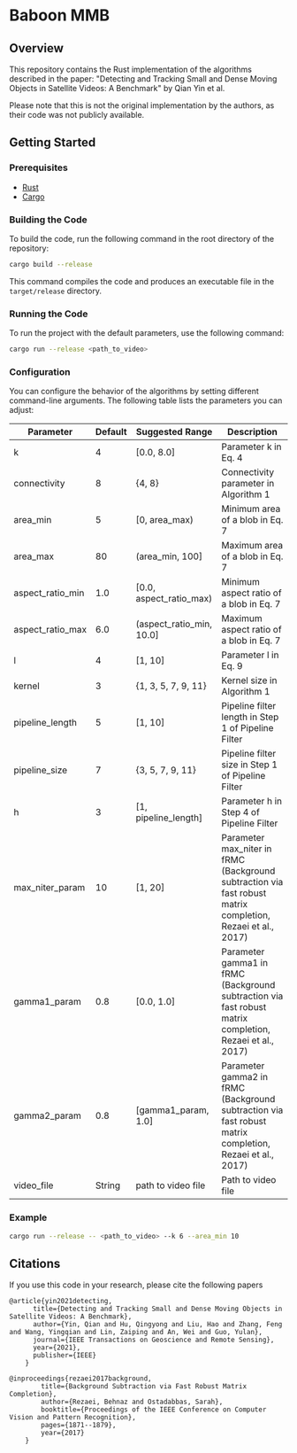 # Baboon MMB

## Overview

This repository contains the Rust implementation of the algorithms described in the paper: "Detecting and Tracking Small and Dense Moving Objects in Satellite Videos: A Benchmark" by Qian Yin et al. 

Please note that this is not the original implementation by the authors, as their code was not publicly available.

## Getting Started

### Prerequisites
- [Rust](https://www.rust-lang.org/tools/install)
- [Cargo](https://doc.rust-lang.org/cargo/getting-started/installation.html)

### Building the Code
To build the code, run the following command in the root directory of the repository:
```bash
cargo build --release
```

This command compiles the code and produces an executable file in the `target/release` directory.

### Running the Code
To run the project with the default parameters, use the following command:
```bash
cargo run --release <path_to_video>
```

### Configuration

You can configure the behavior of the algorithms by setting different command-line arguments. The following table lists the parameters you can adjust:

| Parameter | Default | Suggested Range | Description |
| --- | --- | --- | --- |
| k | 4 | [0.0, 8.0] | Parameter k in Eq. 4 |
| connectivity | 8 | {4, 8} | Connectivity parameter in Algorithm 1 |
| area_min | 5 | [0, area_max) | Minimum area of a blob in Eq. 7 |
| area_max | 80 | (area_min, 100] | Maximum area of a blob in Eq. 7 |
| aspect_ratio_min | 1.0 | [0.0, aspect_ratio_max) | Minimum aspect ratio of a blob in Eq. 7 |
| aspect_ratio_max | 6.0 | (aspect_ratio_min, 10.0] | Maximum aspect ratio of a blob in Eq. 7 |
| l | 4 | [1, 10] | Parameter l in Eq. 9 |
| kernel | 3 | {1, 3, 5, 7, 9, 11} | Kernel size in Algorithm 1 |
| pipeline_length | 5 | [1, 10] | Pipeline filter length in Step 1 of Pipeline Filter |
| pipeline_size | 7 | {3, 5, 7, 9, 11} | Pipeline filter size in Step 1 of Pipeline Filter |
| h | 3 | [1, pipeline_length] | Parameter h in Step 4 of Pipeline Filter |
| max_niter_param | 10 | [1, 20] | Parameter max_niter in fRMC (Background subtraction via fast robust matrix completion, Rezaei et al., 2017) |
| gamma1_param | 0.8 | [0.0, 1.0] | Parameter gamma1 in fRMC (Background subtraction via fast robust matrix completion, Rezaei et al., 2017) |
| gamma2_param | 0.8 | [gamma1_param, 1.0] | Parameter gamma2 in fRMC (Background subtraction via fast robust matrix completion, Rezaei et al., 2017) |
| video_file | String | path to video file | Path to video file |

### Example
```bash
cargo run --release -- <path_to_video> --k 6 --area_min 10
```

## Citations
If you use this code in your research, please cite the following papers
```
@article{yin2021detecting,
      title={Detecting and Tracking Small and Dense Moving Objects in Satellite Videos: A Benchmark},
      author={Yin, Qian and Hu, Qingyong and Liu, Hao and Zhang, Feng and Wang, Yingqian and Lin, Zaiping and An, Wei and Guo, Yulan},
      journal={IEEE Transactions on Geoscience and Remote Sensing},
      year={2021},
      publisher={IEEE}
    }
```

```
@inproceedings{rezaei2017background,
        title={Background Subtraction via Fast Robust Matrix Completion},
        author={Rezaei, Behnaz and Ostadabbas, Sarah},
        booktitle={Proceedings of the IEEE Conference on Computer Vision and Pattern Recognition},
        pages={1871--1879},
        year={2017}
    }
```
